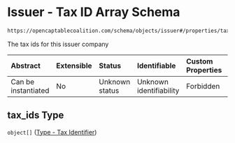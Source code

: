 # Issuer - Tax ID Array Schema

```txt
https://opencaptablecoalition.com/schema/objects/issuer#/properties/tax_ids
```

The tax ids for this issuer company

| Abstract            | Extensible | Status         | Identifiable            | Custom Properties | Additional Properties | Access Restrictions | Defined In                                                                            |
| :------------------ | :--------- | :------------- | :---------------------- | :---------------- | :-------------------- | :------------------ | :------------------------------------------------------------------------------------ |
| Can be instantiated | No         | Unknown status | Unknown identifiability | Forbidden         | Allowed               | none                | [Issuer.schema.json*](../../schema/objects/Issuer.schema.json "open original schema") |

## tax_ids Type

`object[]` ([Type - Tax Identifier](issuer-properties-issuer---tax-id-array-type---tax-identifier.md))
